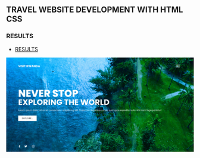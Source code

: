 ## TRAVEL WEBSITE DEVELOPMENT WITH HTML CSS

### RESULTS

- [RESULTS](screenshoot/screenshot.png)

![TRAVEL WEBSITES](screenshoot/screenshot.png)
